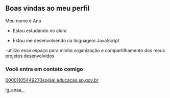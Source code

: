 ## Boas vindas ao meu perfil

Meu nome è Ana 

- Estou estudando no alura


- Estou me desenvolvendo na linguagem JavaScript

-utilizo esse espaço para minha organização e compartilhamento dos meus projetos desenvolvidos

### Você entra em contato comigo 

00001105449270sp@al.educacao.sp.gov.br

ig_anaa_.
